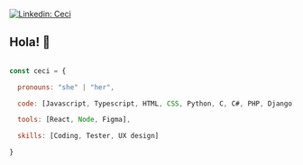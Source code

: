 

[![Linkedin: Ceci](https://img.shields.io/badge/-ceci-blue?style=flat-square&logo=Linkedin&logoColor=white&link=https://www.linkedin.com/in/maria-cecilia-calanna-46a09a1a4//)](https://www.linkedin.com/in/maria-cecilia-calanna-46a09a1a4/)

### <h2> Hola! 👋</h2>

```javascript

const ceci = {

  pronouns: "she" | "her",

  code: [Javascript, Typescript, HTML, CSS, Python, C, C#, PHP, Django, Kotlin],

  tools: [React, Node, Figma],

  skills: [Coding, Tester, UX design]

}

```
